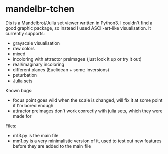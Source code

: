 # mandelbr-tchen
Dis is a Mandelbrot/Julia set viewer written in Python3. I couldn't find a good graphic package, so instead I used ASCII-art-like visualisation. It currently supports:
- grayscale visualisation
- raw colors
- mixed
- incoloring with attractor preimages (just look it up or try it out)
- real/imaginary incoloring
- different planes (Euclidean + some inversions)
- peturbation
- Julia sets

Known bugs:
- focus point goes wild when the scale is changed, will fix it at some point if I'm bored enough
- attractor preimages don't work correctly with julia sets, which they were made for

Files:
- m13.py is the main file
- mm1.py is a very minimalistic version of it, used to test out new features before they are added to the main file
